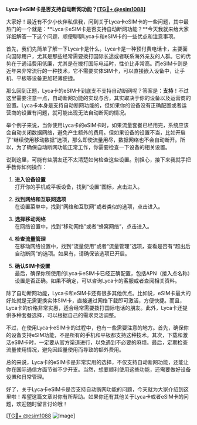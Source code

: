 **Lyca卡eSIM卡是否支持自动断网功能？[[TG💪+ @esim1088](https://t.me/s/esim1088)]**

大家好！最近有不少小伙伴私信我，问到关于Lyca卡eSIM卡的一些问题，其中最热门的一个就是：**Lyca卡eSIM卡是否支持自动断网功能？**今天我就来给大家详细解答一下这个问题，顺便聊聊Lyca卡和eSIM卡的一些优点和注意事项。

首先，我们先简单了解一下Lyca卡是什么。Lyca卡是一种预付费电话卡，主要面向国际用户，尤其是那些经常需要拨打国际长途或者联系海外亲友的人群。它的优势在于通话费用低廉，尤其是在拨打国际电话时，性价比非常高。而eSIM卡则是近年来非常流行的一种技术，它不需要实体SIM卡，可以直接嵌入设备中，让手机、平板等设备更加轻薄便捷。

那么回到正题，Lyca卡的eSIM卡到底支不支持自动断网呢？答案是：**支持**！不过这里需要注意一点，自动断网功能的实现与否，其实取决于你的设备以及运营商的设置。Lyca卡本身是支持自动断网功能的，但如果你的设备没有正确配置或者运营商的设置有问题，就可能出现无法自动断网的情况。

举个例子来说，当你使用Lyca卡的eSIM卡时，如果流量套餐已经用完，系统应该会自动关闭数据网络，避免产生额外的费用。但如果设备的设置不当，比如开启了“继续使用移动数据”选项，那么即使流量用尽，数据网络也不会自动断开。所以，为了确保自动断网功能正常工作，你需要检查一下设备的相关设置。

说到这里，可能有些朋友还不太清楚如何检查这些设置。别担心，接下来我就手把手教你如何操作：

1. **进入设备设置**  
   打开你的手机或平板设备，找到“设置”图标，点击进入。

2. **找到网络和互联网选项**  
   在设置菜单中，找到“网络和互联网”或者类似的选项，点击进入。

3. **选择移动网络**  
   在网络设置中，找到“移动网络”或者“蜂窝网络”，点击进入。

4. **检查流量管理**  
   在移动网络设置中，找到“流量使用”或者“流量管理”选项，查看是否有“超出后自动断网”的选项。如果有，请确保该选项已开启。

5. **确认SIM卡设置**  
   最后，确保你所使用的Lyca卡eSIM卡已经正确配置，包括APN（接入点名称）设置是否正确。如果不确定，可以咨询Lyca卡的客服或者查阅相关资料。

除了自动断网功能，Lyca卡和eSIM卡还有很多其他优点。比如说，eSIM卡最大的好处就是无需更换实体SIM卡，直接通过网络下载即可激活，方便快捷。而且，Lyca卡的价格非常实惠，适合经常需要拨打国际电话的朋友。此外，Lyca卡还提供多种套餐选择，可以根据自己的需求灵活调整。

不过，在使用Lyca卡eSIM卡的过程中，也有一些需要注意的地方。首先，确保你的设备支持eSIM功能，不是所有的手机和平板都支持这种技术。其次，下载和激活eSIM卡时，一定要从官方渠道进行，以免遇到不必要的麻烦。最后，定期检查流量使用情况，避免因超量使用而导致的额外费用。

总的来说，Lyca卡的eSIM卡是非常实用的选择，不仅支持自动断网功能，还能让你在国际通信方面节省不少开支。当然，想要顺利使用这些功能，还需要做好设备设置和日常管理。

好了，关于Lyca卡eSIM卡是否支持自动断网功能的问题，今天就为大家介绍到这里啦！希望这篇文章对你有所帮助。如果你还有其他关于Lyca卡或者eSIM卡的问题，欢迎随时留言讨论哦！

[[TG💪+ @esim1088](https://t.me/s/esim1088) ![Image](https://i.postimg.cc/4NQfJmqS/Snipaste-2025-05-13-00-14-12.png)]